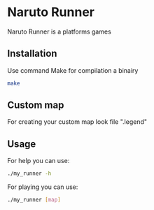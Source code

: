 # Naruto Runner

Naruto Runner is a platforms games

## Installation

Use command Make for compilation a binairy

```bash
make
```

## Custom map

For creating your custom map look file ".legend"


## Usage

For help you can use:

```bash
./my_runner -h
```

For playing you can use:

```bash
./my_runner [map]
```